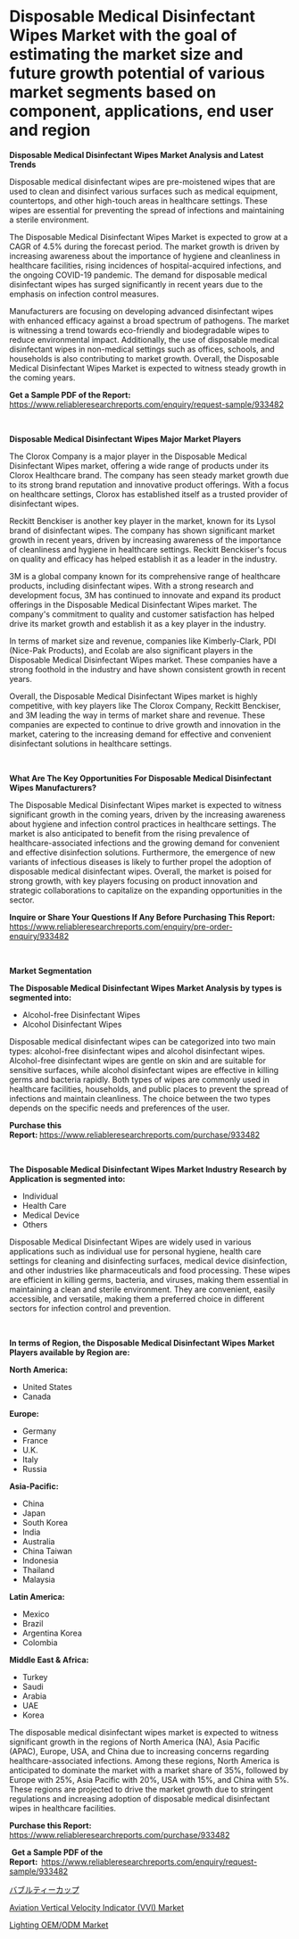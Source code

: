 <p><h1>Disposable Medical Disinfectant Wipes Market with the goal of estimating the market size and future growth potential of various market segments based on component, applications, end user and region</h1></p><p><strong>Disposable Medical Disinfectant Wipes Market Analysis and Latest Trends</strong></p>
<p><p>Disposable medical disinfectant wipes are pre-moistened wipes that are used to clean and disinfect various surfaces such as medical equipment, countertops, and other high-touch areas in healthcare settings. These wipes are essential for preventing the spread of infections and maintaining a sterile environment.</p><p>The Disposable Medical Disinfectant Wipes Market is expected to grow at a CAGR of 4.5% during the forecast period. The market growth is driven by increasing awareness about the importance of hygiene and cleanliness in healthcare facilities, rising incidences of hospital-acquired infections, and the ongoing COVID-19 pandemic. The demand for disposable medical disinfectant wipes has surged significantly in recent years due to the emphasis on infection control measures.</p><p>Manufacturers are focusing on developing advanced disinfectant wipes with enhanced efficacy against a broad spectrum of pathogens. The market is witnessing a trend towards eco-friendly and biodegradable wipes to reduce environmental impact. Additionally, the use of disposable medical disinfectant wipes in non-medical settings such as offices, schools, and households is also contributing to market growth. Overall, the Disposable Medical Disinfectant Wipes Market is expected to witness steady growth in the coming years.</p></p>
<p><strong>Get a Sample PDF of the Report:&nbsp;</strong> <a href="https://www.reliableresearchreports.com/enquiry/request-sample/933482">https://www.reliableresearchreports.com/enquiry/request-sample/933482</a></p>
<p>&nbsp;</p>
<p><strong>Disposable Medical Disinfectant Wipes Major Market Players</strong></p>
<p><p>The Clorox Company is a major player in the Disposable Medical Disinfectant Wipes market, offering a wide range of products under its Clorox Healthcare brand. The company has seen steady market growth due to its strong brand reputation and innovative product offerings. With a focus on healthcare settings, Clorox has established itself as a trusted provider of disinfectant wipes.</p><p>Reckitt Benckiser is another key player in the market, known for its Lysol brand of disinfectant wipes. The company has shown significant market growth in recent years, driven by increasing awareness of the importance of cleanliness and hygiene in healthcare settings. Reckitt Benckiser's focus on quality and efficacy has helped establish it as a leader in the industry.</p><p>3M is a global company known for its comprehensive range of healthcare products, including disinfectant wipes. With a strong research and development focus, 3M has continued to innovate and expand its product offerings in the Disposable Medical Disinfectant Wipes market. The company's commitment to quality and customer satisfaction has helped drive its market growth and establish it as a key player in the industry.</p><p>In terms of market size and revenue, companies like Kimberly-Clark, PDI (Nice-Pak Products), and Ecolab are also significant players in the Disposable Medical Disinfectant Wipes market. These companies have a strong foothold in the industry and have shown consistent growth in recent years.</p><p>Overall, the Disposable Medical Disinfectant Wipes market is highly competitive, with key players like The Clorox Company, Reckitt Benckiser, and 3M leading the way in terms of market share and revenue. These companies are expected to continue to drive growth and innovation in the market, catering to the increasing demand for effective and convenient disinfectant solutions in healthcare settings.</p></p>
<p>&nbsp;</p>
<p><strong>What Are The Key Opportunities For Disposable Medical Disinfectant Wipes Manufacturers?</strong></p>
<p><p>The Disposable Medical Disinfectant Wipes market is expected to witness significant growth in the coming years, driven by the increasing awareness about hygiene and infection control practices in healthcare settings. The market is also anticipated to benefit from the rising prevalence of healthcare-associated infections and the growing demand for convenient and effective disinfection solutions. Furthermore, the emergence of new variants of infectious diseases is likely to further propel the adoption of disposable medical disinfectant wipes. Overall, the market is poised for strong growth, with key players focusing on product innovation and strategic collaborations to capitalize on the expanding opportunities in the sector.</p></p>
<p><strong>Inquire or Share Your Questions If Any Before Purchasing This Report:</strong> <a href="https://www.reliableresearchreports.com/enquiry/pre-order-enquiry/933482">https://www.reliableresearchreports.com/enquiry/pre-order-enquiry/933482</a></p>
<p>&nbsp;</p>
<p><strong>Market Segmentation</strong></p>
<p><strong>The Disposable Medical Disinfectant Wipes Market Analysis by types is segmented into:</strong></p>
<p><ul><li>Alcohol-free Disinfectant Wipes</li><li>Alcohol Disinfectant Wipes</li></ul></p>
<p><p>Disposable medical disinfectant wipes can be categorized into two main types: alcohol-free disinfectant wipes and alcohol disinfectant wipes. Alcohol-free disinfectant wipes are gentle on skin and are suitable for sensitive surfaces, while alcohol disinfectant wipes are effective in killing germs and bacteria rapidly. Both types of wipes are commonly used in healthcare facilities, households, and public places to prevent the spread of infections and maintain cleanliness. The choice between the two types depends on the specific needs and preferences of the user.</p></p>
<p><strong>Purchase this Report:&nbsp;</strong><a href="https://www.reliableresearchreports.com/purchase/933482">https://www.reliableresearchreports.com/purchase/933482</a></p>
<p>&nbsp;</p>
<p><strong>The Disposable Medical Disinfectant Wipes Market Industry Research by Application is segmented into:</strong></p>
<p><ul><li>Individual</li><li>Health Care</li><li>Medical Device</li><li>Others</li></ul></p>
<p><p>Disposable Medical Disinfectant Wipes are widely used in various applications such as individual use for personal hygiene, health care settings for cleaning and disinfecting surfaces, medical device disinfection, and other industries like pharmaceuticals and food processing. These wipes are efficient in killing germs, bacteria, and viruses, making them essential in maintaining a clean and sterile environment. They are convenient, easily accessible, and versatile, making them a preferred choice in different sectors for infection control and prevention.</p></p>
<p>&nbsp;</p>
<p><strong>In terms of Region, the Disposable Medical Disinfectant Wipes Market Players available by Region are:</strong></p>
<p>
    <p> <strong> North America: </strong>
        <ul>
            <li>United States</li>
            <li>Canada</li>
        </ul>
        </p> 
    <p> <strong> Europe: </strong>
        <ul>
            <li>Germany</li>
            <li>France</li>
            <li>U.K.</li>
            <li>Italy</li>
            <li>Russia</li>
        </ul>
        </p> 
    <p> <strong> Asia-Pacific: </strong>
        <ul>
            <li>China</li>
            <li>Japan</li>
            <li>South Korea</li>
            <li>India</li>
            <li>Australia</li>
            <li>China Taiwan</li>
            <li>Indonesia</li>
            <li>Thailand</li>
            <li>Malaysia</li>
        </ul>
        </p> 
    <p> <strong> Latin America: </strong>
        <ul>
            <li>Mexico</li>
            <li>Brazil</li>
            <li>Argentina Korea</li>
            <li>Colombia</li>
        </ul>
        </p> 
    <p> <strong> Middle East & Africa: </strong>
        <ul>
            <li>Turkey</li>
            <li>Saudi</li>
            <li>Arabia</li>
            <li>UAE</li>
            <li>Korea</li>
        </ul>
    </p>
    </p>
<p><p>The disposable medical disinfectant wipes market is expected to witness significant growth in the regions of North America (NA), Asia Pacific (APAC), Europe, USA, and China due to increasing concerns regarding healthcare-associated infections. Among these regions, North America is anticipated to dominate the market with a market share of 35%, followed by Europe with 25%, Asia Pacific with 20%, USA with 15%, and China with 5%. These regions are projected to drive the market growth due to stringent regulations and increasing adoption of disposable medical disinfectant wipes in healthcare facilities.</p></p>
<p><strong>Purchase this Report: </strong><a href="https://www.reliableresearchreports.com/purchase/933482">https://www.reliableresearchreports.com/purchase/933482</a></p>
<p>&nbsp;<strong>Get a Sample PDF of the Report:&nbsp;&nbsp;</strong><a href="https://www.reliableresearchreports.com/enquiry/request-sample/933482">https://www.reliableresearchreports.com/enquiry/request-sample/933482</a></p>
<p><strong></strong></p>
<p><p><a href="https://github.com/oqxogxyvqe90775/Market-Research-Report-List-1/blob/main/17418626932.md">バブルティーカップ</a></p><p><a href="https://meowing-canidae-761.notion.site/Aviation-Vertical-Velocity-Indicator-VVI-Market-A-Comprehensive-Report-of-its-Market-Share-Grow-321ed2823c34428a8e87fafcec794995">Aviation Vertical Velocity Indicator (VVI) Market</a></p><p><a href="https://github.com/RoccoManning/Market-Research-Report-List-4/blob/main/lighting-oemodm-market.md">Lighting OEM/ODM Market</a></p></p>